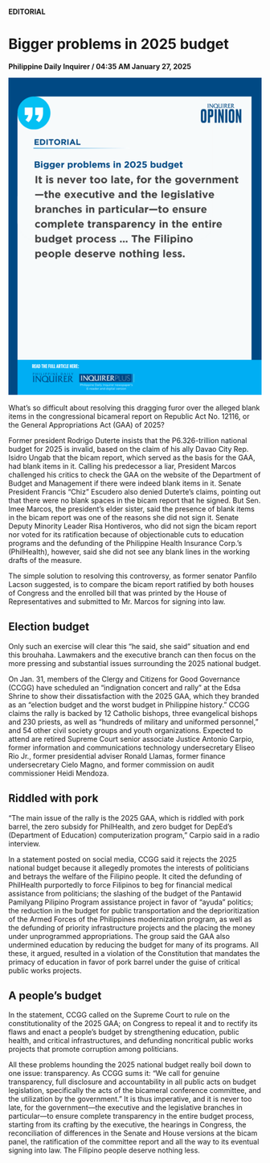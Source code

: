**EDITORIAL**

# Bigger problems in 2025 budget

****Philippine Daily Inquirer / 04:35 AM January 27, 2025****

![Image](https://raw.githubusercontent.com/github-jl14/scrapy_api/refs/heads/main/images/editorial01272025.png)

What’s so difficult about resolving this dragging furor over the alleged blank items in the congressional bicameral report on Republic Act No. 12116, or the General Appropriations Act (GAA) of 2025?

Former president Rodrigo Duterte insists that the P6.326-trillion national budget for 2025 is invalid, based on the claim of his ally Davao City Rep. Isidro Ungab that the bicam report, which served as the basis for the GAA, had blank items in it. Calling his predecessor a liar, President Marcos challenged his critics to check the GAA on the website of the Department of Budget and Management if there were indeed blank items in it. Senate President Francis “Chiz” Escudero also denied Duterte’s claims, pointing out that there were no blank spaces in the bicam report that he signed. But Sen. Imee Marcos, the president’s elder sister, said the presence of blank items in the bicam report was one of the reasons she did not sign it. Senate Deputy Minority Leader Risa Hontiveros, who did not sign the bicam report nor voted for its ratification because of objectionable cuts to education programs and the defunding of the Philippine Health Insurance Corp.’s (PhilHealth), however, said she did not see any blank lines in the working drafts of the measure.

The simple solution to resolving this controversy, as former senator Panfilo Lacson suggested, is to compare the bicam report ratified by both houses of Congress and the enrolled bill that was printed by the House of Representatives and submitted to Mr. Marcos for signing into law.

## Election budget

Only such an exercise will clear this “he said, she said” situation and end this brouhaha. Lawmakers and the executive branch can then focus on the more pressing and substantial issues surrounding the 2025 national budget.

On Jan. 31, members of the Clergy and Citizens for Good Governance (CCGG) have scheduled an “indignation concert and rally” at the Edsa Shrine to show their dissatisfaction with the 2025 GAA, which they branded as an “election budget and the worst budget in Philippine history.” CCGG claims the rally is backed by 12 Catholic bishops, three evangelical bishops and 230 priests, as well as “hundreds of military and uniformed personnel,” and 54 other civil society groups and youth organizations. Expected to attend are retired Supreme Court senior associate Justice Antonio Carpio, former information and communications technology undersecretary Eliseo Rio Jr., former presidential adviser Ronald Llamas, former finance undersecretary Cielo Magno, and former commission on audit commissioner Heidi Mendoza.

## Riddled with pork

“The main issue of the rally is the 2025 GAA, which is riddled with pork barrel, the zero subsidy for PhilHealth, and zero budget for DepEd’s (Department of Education) computerization program,” Carpio said in a radio interview.

In a statement posted on social media, CCGG said it rejects the 2025 national budget because it allegedly promotes the interests of politicians and betrays the welfare of the Filipino people. It cited the defunding of PhilHealth purportedly to force Filipinos to beg for financial medical assistance from politicians; the slashing of the budget of the Pantawid Pamilyang Pilipino Program assistance project in favor of “ayuda” politics; the reduction in the budget for public transportation and the deprioritization of the Armed Forces of the Philippines modernization program, as well as the defunding of priority infrastructure projects and the placing the money under unprogrammed appropriations. The group said the GAA also undermined education by reducing the budget for many of its programs. All these, it argued, resulted in a violation of the Constitution that mandates the primacy of education in favor of pork barrel under the guise of critical public works projects.

## A people’s budget

In the statement, CCGG called on the Supreme Court to rule on the constitutionality of the 2025 GAA; on Congress to repeal it and to rectify its flaws and enact a people’s budget by strengthening education, public health, and critical infrastructures, and defunding noncritical public works projects that promote corruption among politicians.

All these problems hounding the 2025 national budget really boil down to one issue: transparency. As CCGG sums it: “We call for genuine transparency, full disclosure and accountability in all public acts on budget legislation, specifically the acts of the bicameral conference committee, and the utilization by the government.” It is thus imperative, and it is never too late, for the government—the executive and the legislative branches in particular—to ensure complete transparency in the entire budget process, starting from its crafting by the executive, the hearings in Congress, the reconciliation of differences in the Senate and House versions at the bicam panel, the ratification of the committee report and all the way to its eventual signing into law. The Filipino people deserve nothing less.